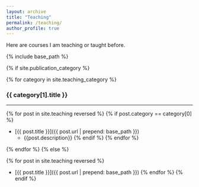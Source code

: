 ```yaml
---
layout: archive
title: "Teaching"
permalink: /teaching/
author_profile: true
---
```


Here are courses I am teaching or taught before.

{% include base_path %}

{% if site.publication_category %}
<!-- Loop through categorized teaching posts -->
{% for category in site.teaching_category %}
### {{ category[1].title }}
<hr />

{% for post in site.teaching reversed %}
  {% if post.category == category[0] %}
- [{{ post.title }}]({{ post.url | prepend: base_path }})
  - {{post.description}}
  {% endif %}
{% endfor %}

{% endfor %}
{% else %}
<!-- List all teaching posts if no category exists -->
{% for post in site.teaching reversed %}
- [{{ post.title }}]({{ post.url | prepend: base_path }})
{% endfor %}
{% endif %}
